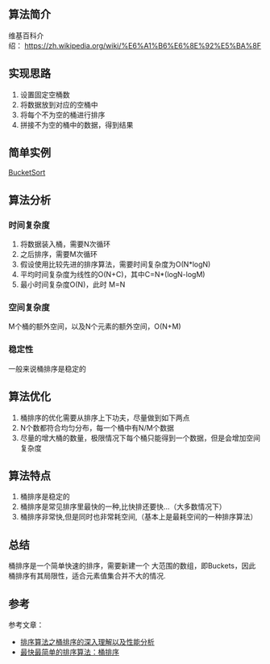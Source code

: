 ## 算法简介

维基百科介绍： https://zh.wikipedia.org/wiki/%E6%A1%B6%E6%8E%92%E5%BA%8F

## 实现思路

1. 设置固定空桶数
2. 将数据放到对应的空桶中
3. 将每个不为空的桶进行排序
4. 拼接不为空的桶中的数据，得到结果

## 简单实例

[BucketSort](https://github.com/BoBoMEe/JavaNote/blob/master/data_structures_algorithms/src/main/java/com/bobomee/android/data_structures_algorithms/sort/bucket/BucketSort.java)

## 算法分析
### 时间复杂度

1. 将数据装入桶，需要N次循环
2. 之后排序，需要M次循环
3. 假设使用比较先进的排序算法，需要时间复杂度为O(N*logN)
4. 平均时间复杂度为线性的O(N+C)，其中C=N*(logN-logM)
5. 最小时间复杂度O(N)，此时 M=N
### 空间复杂度

M个桶的额外空间，以及N个元素的额外空间，O(N+M)

###  稳定性

一般来说桶排序是稳定的

## 算法优化

1. 桶排序的优化需要从排序上下功夫，尽量做到如下两点
2. N个数都符合均匀分布，每一个桶中有N/M个数据
3. 尽量的增大桶的数量，极限情况下每个桶只能得到一个数据，但是会增加空间复杂度

## 算法特点

1. 桶排序是稳定的
2. 桶排序是常见排序里最快的一种,比快排还要快…（大多数情况下）
3. 桶排序非常快,但是同时也非常耗空间,（基本上是最耗空间的一种排序算法）

## 总结

桶排序是一个简单快速的排序，需要新建一个 大范围的数组，即Buckets，因此桶排序有其局限性，适合元素值集合并不大的情况.

## 参考

参考文章：
- [排序算法之桶排序的深入理解以及性能分析](http://www.jianshu.com/p/c0d4396ce2ad)
- [最快最简单的排序算法：桶排序](http://blog.jobbole.com/100361/)
